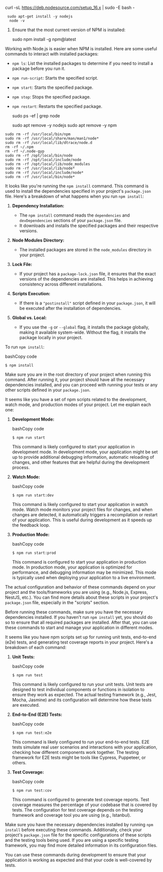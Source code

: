 
curl -sL https://deb.nodesource.com/setup_16.x | sudo -E bash -

     sudo apt-get install -y nodejs
      node -v
1. Ensure that the most current version of NPM is installed:
    
    sudo npm install -g npm@latest
    
Working with Node.js is easier when NPM is installed. Here are some useful commands to interact with installed packages:

- `npm ls`: List the installed packages to determine if you need to install a package before you run it.
    
- `npm run-script`: Starts the specified script.
    
- `npm start`: Starts the specified package.
    
- `npm stop`: Stops the specified package.
    
- `npm restart`: Restarts the specified package.

    sudo ps -ef | grep node

     sudo apt remove -y nodejs
     sudo apt remove -y npm

```
sudo rm -rf /usr/local/bin/npm 
sudo rm -rf /usr/local/share/man/man1/node* 
sudo rm -rf /usr/local/lib/dtrace/node.d
rm -rf ~/.npm
rm -rf ~/.node-gyp
sudo rm -rf /opt/local/bin/node
sudo rm -rf /opt/local/include/node
sudo rm -rf /opt/local/lib/node_modules
sudo rm -rf /usr/local/lib/node*
sudo rm -rf /usr/local/include/node*
sudo rm -rf /usr/local/bin/node*
```

It looks like you're running the `npm install` command. This command is used to install the dependencies specified in your project's `package.json` file. Here's a breakdown of what happens when you run `npm install`:

1. **Dependency Installation:**
    
    - The `npm install` command reads the `dependencies` and `devDependencies` sections of your `package.json` file.
    - It downloads and installs the specified packages and their respective versions.
2. **Node Modules Directory:**
    
    - The installed packages are stored in the `node_modules` directory in your project.
3. **Lock File:**
    
    - If your project has a `package-lock.json` file, it ensures that the exact versions of the dependencies are installed. This helps in achieving consistency across different installations.
4. **Scripts Execution:**
    
    - If there is a `"postinstall"` script defined in your `package.json`, it will be executed after the installation of dependencies.
5. **Global vs. Local:**
    
    - If you use the `-g` or `--global` flag, it installs the package globally, making it available system-wide. Without the flag, it installs the package locally in your project.

To run `npm install`:

bashCopy code

`$ npm install`

Make sure you are in the root directory of your project when running this command. After running it, your project should have all the necessary dependencies installed, and you can proceed with running your tests or any other scripts defined in your `package.json`.


It seems like you have a set of npm scripts related to the development, watch mode, and production modes of your project. Let me explain each one:

1. **Development Mode:**
    
    bashCopy code
    
    `$ npm run start`
    
    This command is likely configured to start your application in development mode. In development mode, your application might be set up to provide additional debugging information, automatic reloading of changes, and other features that are helpful during the development process.
    
2. **Watch Mode:**
    
    bashCopy code
    
    `$ npm run start:dev`
    
    This command is likely configured to start your application in watch mode. Watch mode monitors your project files for changes, and when changes are detected, it automatically triggers a recompilation or restart of your application. This is useful during development as it speeds up the feedback loop.
    
3. **Production Mode:**
    
    bashCopy code
    
    `$ npm run start:prod`
    
    This command is configured to start your application in production mode. In production mode, your application is optimized for performance, and debugging information may be minimized. This mode is typically used when deploying your application to a live environment.
    

The actual configuration and behavior of these commands depend on your project and the tools/frameworks you are using (e.g., Node.js, Express, NestJS, etc.). You can find more details about these scripts in your project's `package.json` file, especially in the "scripts" section.

Before running these commands, make sure you have the necessary dependencies installed. If you haven't run `npm install` yet, you should do so to ensure that all required packages are installed. After that, you can use these commands to start and manage your application in different modes.


It seems like you have npm scripts set up for running unit tests, end-to-end (e2e) tests, and generating test coverage reports in your project. Here's a breakdown of each command:

1. **Unit Tests:**
    
    bashCopy code
    
    `$ npm run test`
    
    This command is likely configured to run your unit tests. Unit tests are designed to test individual components or functions in isolation to ensure they work as expected. The actual testing framework (e.g., Jest, Mocha, Jasmine) and its configuration will determine how these tests are executed.
    
2. **End-to-End (E2E) Tests:**
    
    bashCopy code
    
    `$ npm run test:e2e`
    
    This command is likely configured to run your end-to-end tests. E2E tests simulate real user scenarios and interactions with your application, checking how different components work together. The testing framework for E2E tests might be tools like Cypress, Puppeteer, or others.
    
3. **Test Coverage:**
    
    bashCopy code
    
    `$ npm run test:cov`
    
    This command is configured to generate test coverage reports. Test coverage measures the percentage of your codebase that is covered by tests. The configuration for test coverage depends on the testing framework and coverage tool you are using (e.g., Istanbul).
    

Make sure you have the necessary dependencies installed by running `npm install` before executing these commands. Additionally, check your project's `package.json` file for the specific configurations of these scripts and the testing tools being used. If you are using a specific testing framework, you may find more detailed information in its configuration files.

You can use these commands during development to ensure that your application is working as expected and that your code is well-covered by tests.